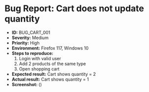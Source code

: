 # Bug Report: Cart does not update quantity

- **ID:** BUG_CART_001
- **Severity:** Medium
- **Priority:** High
- **Environment:** Firefox 117, Windows 10
- **Steps to reproduce:**
  1. Login with valid user
  2. Add 2 products of the same type
  3. Open shopping cart
- **Expected result:** Cart shows quantity = 2
- **Actual result:** Cart shows quantity = 1
- **Screenshot:** ()
